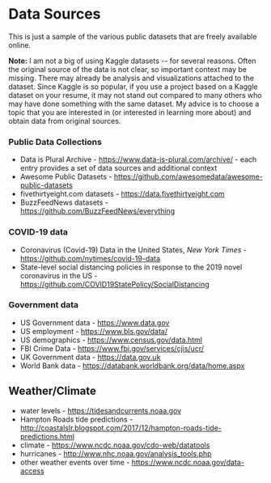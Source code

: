 # Data Sources

This is just a sample of the various public datasets that are freely available online.

**Note:** I am not a big of using Kaggle datasets -- for several reasons. Often the original source of the data is not clear, so important context may be missing. There may already be analysis and visualizations attached to the dataset. Since Kaggle is so popular, if you use a project based on a Kaggle dataset on your resume, it may not stand out compared to many others who may have done something with the same dataset. My advice is to choose a topic that you are interested in (or interested in learning more about) and obtain data from original sources.

### Public Data Collections

* Data is Plural Archive - https://www.data-is-plural.com/archive/ - each entry provides a set of data sources and additional context
* Awesome Public Datasets - https://github.com/awesomedata/awesome-public-datasets
* fivethirtyeight.com datasets - https://data.fivethirtyeight.com
* BuzzFeedNews datasets - https://github.com/BuzzFeedNews/everything

### COVID-19 data

* Coronavirus (Covid-19) Data in the United States, *New York Times* - https://github.com/nytimes/covid-19-data
* State-level social distancing policies in response to the 2019 novel coronavirus in the US - https://github.com/COVID19StatePolicy/SocialDistancing

### Government data

* US Government data - https://www.data.gov
* US employment - https://www.bls.gov/data/
* US demographics - https://www.census.gov/data.html
* FBI Crime Data - https://www.fbi.gov/services/cjis/ucr/
* UK Government data - https://data.gov.uk
* World Bank data - https://databank.worldbank.org/data/home.aspx

## Weather/Climate

* water levels - https://tidesandcurrents.noaa.gov
* Hampton Roads tide predictions - http://coastalslr.blogspot.com/2017/12/hampton-roads-tide-predictions.html
* climate - https://www.ncdc.noaa.gov/cdo-web/datatools
* hurricanes - http://www.nhc.noaa.gov/analysis_tools.php
* other weather events over time - https://www.ncdc.noaa.gov/data-access
